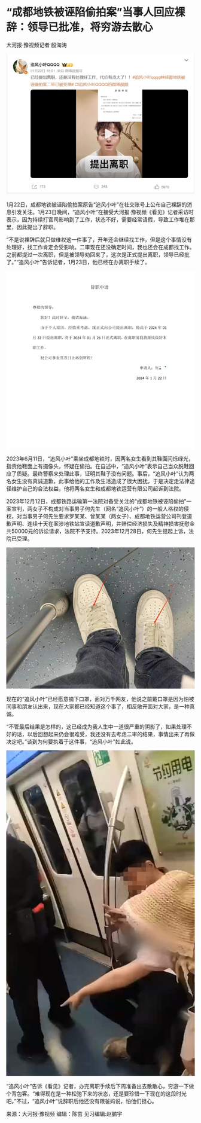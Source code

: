 # “成都地铁被诬陷偷拍案”当事人回应裸辞：领导已批准，将穷游去散心

大河报·豫视频记者 殷海涛

![b0e9cdf8cde34cf9c6b40c724bc37ed4.jpg](https://raw.githubusercontent.com/qqhsx/qqnews_image/main/2024/01/24/“成都地铁被诬陷偷拍案”当事人回应裸辞：领导已批准，将穷游去散心/b0e9cdf8cde34cf9c6b40c724bc37ed4.jpg)

1月22日，成都地铁被诬陷偷拍案原告“追风小叶”在社交账号上公布自己裸辞的消息引发关注。1月23日晚间，“追风小叶”在接受大河报·豫视频《看见》记者采访时表示，因为持续打官司影响到了工作，状态不好，需要经常请假，导致工作堆在那里，因此提出了辞职。

“不是说裸辞后就只做维权这一件事了，开年还会继续找工作，但是这个事情没有处理好，找工作肯定会受影响。二审现在还没确定时间，我也还会在成都找工作。之前都提过一次离职，但是被领导劝回来了，这次是正式提出离职，领导已经批了。”“追风小叶”告诉记者，1月23日，他已经在办离职手续了。

![71797d830e1e7453ea97c99f71ab9ed2.jpg](https://raw.githubusercontent.com/qqhsx/qqnews_image/main/2024/01/24/“成都地铁被诬陷偷拍案”当事人回应裸辞：领导已批准，将穷游去散心/71797d830e1e7453ea97c99f71ab9ed2.jpg)

2023年6月11日，“追风小叶”乘坐成都地铁时，因两名女生看到其鞋面闪烁绿光，指责他鞋面上有摄像头，怀疑在偷拍。在自述中，“追风小叶”表示自己当众脱鞋回应了质疑。最终警察来处理此事，证明其鞋子没有问题。事后，“追风小叶”认为两名女生没有真诚道歉，此事给他的工作及生活造成了很大困扰，于是决定走法律途径维护自己的合法权益，他将两名女生和成都地铁运营有限公司起诉到法院。

2023年12月12日，成都铁路运输第一法院对备受关注的“成都地铁被诬陷偷拍”一案宣判，两女子不构成对当事男子何先生（网名“追风小叶”）的一般人格权的侵权，对当事男子何先生要求罗某某、曾某某（两女子）、成都地铁运营公司刊登道歉声明、连续十天在案涉地铁站宣读道歉声明，并赔偿经济损失及精神损害抚慰金共50000元的诉讼请求，法院不予支持。2023年12月28日，何先生提起上诉，法院已受理。

![f9e4159d1f908906a473ce09352a9009.jpg](https://raw.githubusercontent.com/qqhsx/qqnews_image/main/2024/01/24/“成都地铁被诬陷偷拍案”当事人回应裸辞：领导已批准，将穷游去散心/f9e4159d1f908906a473ce09352a9009.jpg)

现在的“追风小叶”已经愿意摘下口罩，面对万千网友，他说之前戴口罩是因为怕被同事和朋友认出来，现在大家都已经知道这个事了，相反敞开面对大家，是一种真诚。

“不管最后结果是怎样的，这已经成为我人生中一道很严重的阴影了，如果处理不好的话，以后回想起来仍会很难受，我还没有去考虑二审的结果，事情出来了再做决定吧。”谈到为何要执着于这件事，“追风小叶”如此说。

![5aacccd227b82a4a6361c979ca7e5b0e.jpg](https://raw.githubusercontent.com/qqhsx/qqnews_image/main/2024/01/24/“成都地铁被诬陷偷拍案”当事人回应裸辞：领导已批准，将穷游去散心/5aacccd227b82a4a6361c979ca7e5b0e.jpg)

“追风小叶”告诉《看见》记者，办完离职手续后下周准备出去散散心，穷游一下做个背包客。“难得现在是一种松弛下来的状态，还是要珍惜一下现在的这段时光吧。”不过，“追风小叶”说辞职后他还没有跟爸妈说，怕他们担心。

来源：大河报·豫视频 编辑：陈茁 见习编辑:赵鹏宇

